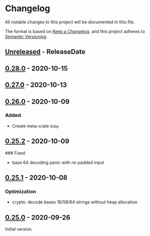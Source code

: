 # Changelog

All notable changes to this project will be documented in this file.

The format is based on [Keep a Changelog](https://keepachangelog.com/en/1.0.0/),
and this project adheres to [Semantic Versioning](https://semver.org/spec/v2.0.0.html).

<!-- next-header -->

## [Unreleased] - ReleaseDate

## [0.28.0] - 2020-10-15

## [0.27.0] - 2020-10-13

## [0.26.0] - 2020-10-09

### Added

- Create meta-crate `dubp`

## [0.25.2] - 2020-10-09

### Fixed

- base 64 decoding panic with no padded input

## [0.25.1] - 2020-10-08

### Optimization

- crypto: decode bases 16/58/64 strings without heap allocation

## [0.25.0] - 2020-09-26

Initial version.

<!-- next-url -->
[Unreleased]: https://git.duniter.org/libs/dubp-rs-libs/compare/v0.28.0...HEAD
[0.28.0]: https://git.duniter.org/libs/dubp-rs-libs/compare/v0.27.0...v0.28.0
[0.27.0]: https://git.duniter.org/libs/dubp-rs-libs/compare/v0.26.0...v0.27.0
[0.26.0]: https://git.duniter.org/libs/dup-rs-libs/compare/v0.25.2...v0.26.0
[0.25.2]: https://git.duniter.org/libs/dubp-rs-libs/compare/v0.25.1...v0.25.2
[0.25.1]: https://git.duniter.org/libs/dubp-rs-libs/compare/v0.25.0...v0.25.1
[0.25.0]: https://git.duniter.org/libs/dubp-rs-libs/compare/v0.24.0...v0.25.0
